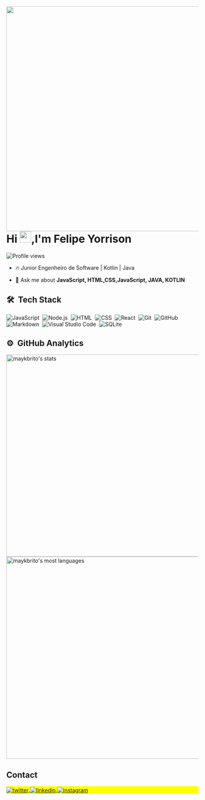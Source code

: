 <img align="right" height="590em" src="https://raw.githubusercontent.com/gist/FelipeYorrison/e2f43f065df9397d8e6341f6094944b4/raw/869ff1834ae3d85a3389aa731e9133af34a1e09a/git.card.svg"/>
<h1 align="left">Hi <img src="https://raw.githubusercontent.com/kaueMarques/kaueMarques/master/hi.gif" height="30px">,I'm Felipe Yorrison</h1>
<p align="left"> <img src="https://komarev.com/ghpvc/?username=maykbrito&color=yellow" alt="Profile views" /> </p>

- 🔥 Junior Engenheiro de Software | Kotlin | Java

- 💬 Ask me about **JavaScript, HTML,CSS,JavaScript, JAVA,  KOTLIN**

## 🛠 &nbsp;Tech Stack

![JavaScript](https://img.shields.io/badge/-JavaScript-05122A?style=flat&logo=javascript)&nbsp;
![Node.js](https://img.shields.io/badge/-Node.js-05122A?style=flat&logo=node.js)&nbsp;
![HTML](https://img.shields.io/badge/-HTML-05122A?style=flat&logo=HTML5)&nbsp;
![CSS](https://img.shields.io/badge/-CSS-05122A?style=flat&logo=CSS3&logoColor=1572B6)&nbsp;
![React](https://img.shields.io/badge/-React-05122A?style=flat&logo=react)&nbsp;
![Git](https://img.shields.io/badge/-Git-05122A?style=flat&logo=git)&nbsp;
![GitHub](https://img.shields.io/badge/-GitHub-05122A?style=flat&logo=github)&nbsp;
![Markdown](https://img.shields.io/badge/-Markdown-05122A?style=flat&logo=markdown)&nbsp;
![Visual Studio Code](https://img.shields.io/badge/-Visual%20Studio%20Code-05122A?style=flat&logo=visual-studio-code&logoColor=007ACC)&nbsp;
![SQLite](https://img.shields.io/badge/-SQLite-05122A?style=flat&logo=sqlite)&nbsp;


## ⚙️ &nbsp;GitHub Analytics

<p align="left">
<img width="530em" src="https://github-readme-stats.vercel.app/api?username=felipeyorrison&show_icons=true&theme=vision-friendly-dark" alt="maykbrito's stats"/>
<img width="530em" src="https://github-readme-stats.vercel.app/api/top-langs/?username=felipeyorrison&layout=compact&theme=vision-friendly-dark" alt="maykbrito's most languages"/>
</p>



## Contact

<p align="left" style="background:yellow">

<a href="https://x.com/felipeYorr58668" target="_blank">
  <img align="center" src="https://img.shields.io/badge/-FelipeYorrison-05122A?style=flat&logo=twitter" alt="twitter"/>  
</a>
<a href="https://www.linkedin.com/in/felipe-yorrison-830a45296/" target="_blank">
  <img align="center" src="https://img.shields.io/badge/-FelipeYorrison-05122A?style=flat&logo=linkedin" alt="linkedin"/>
</a>
<a href="https://www.instagram.com/felipedeveloper2/" target="_blank">
 <img align="center" src="https://img.shields.io/badge/-FelipeYorrison-05122A?style=flat&logo=instagram" alt="instagram"/>
</a>

</p>

<!--

<img width="490em" src="https://github-readme-twitter-gazf.vercel.app/api?id=maykbrito&layout=wide&show_reply=off&show_retweet=off" />


**maykbrito/maykbrito** is a ✨ _special_ ✨ repository because its `README.md` (this file) appears on your GitHub profile.

Here are some ideas to get you started:

- 🔭 I’m currently working on ...
- 🌱 I’m currently learning ...
- 👯 I’m looking to collaborate on ...
- 🤔 I’m looking for help with ...
- 💬 Ask me about ...
- 📫 How to reach me: ...
- 😄 Pronouns: ...
- ⚡ Fun fact: ...
-->
